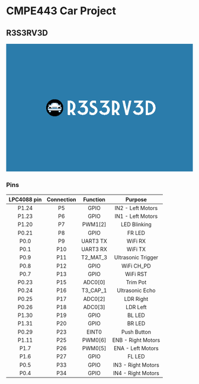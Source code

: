 # CMPE443 Car Project
## R3S3RV3D
![Logo](R3S3RV3D.png)


### Pins
| LPC4088 pin | Connection | Function | Purpose |
|:-----------:|:----------:|:--------:|:-------:|
|P1.24|P5|GPIO|IN2 - Left Motors|
|P1.23|P6|GPIO|IN1 - Left Motors|
|P1.20|P7|PWM1[2]|LED Blinking|
|P0.21|P8|GPIO|FR LED|
|P0.0|P9|UART3 TX|WiFi RX|
|P0.1|P10|UART3 RX|WiFi TX|
|P0.9|P11|T2_MAT_3|Ultrasonic Trigger|
|P0.8|P12|GPIO|WiFi CH_PD|
|P0.7|P13|GPIO|WiFi RST|
|P0.23|P15|ADC0[0]|Trim Pot|
|P0.24|P16|T3_CAP_1|Ultrasonic Echo|
|P0.25|P17|ADC0[2]|LDR Right|
|P0.26|P18|ADC0[3]|LDR Left|
|P1.30|P19|GPIO|BL LED|
|P1.31|P20|GPIO|BR LED|
|P0.29|P23|EINT0|Push Button|
|P1.11|P25|PWM0[6]|ENB - Right Motors|
|P1.7|P26|PWM0[5]|ENA - Left Motors|
|P1.6|P27|GPIO|FL LED|
|P0.5|P33|GPIO|IN3 - Right Motors|
|P0.4|P34|GPIO|IN4 - Right Motors|

